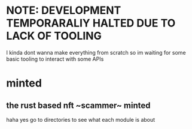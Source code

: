 # NOTE: DEVELOPMENT TEMPORARALIY HALTED DUE TO LACK OF TOOLING

I kinda dont wanna make everything from scratch so im waiting for some basic tooling to interact with some APIs

# minted
## the rust based nft ~scammer~ minted

haha yes
go to directories to see what each module is about

